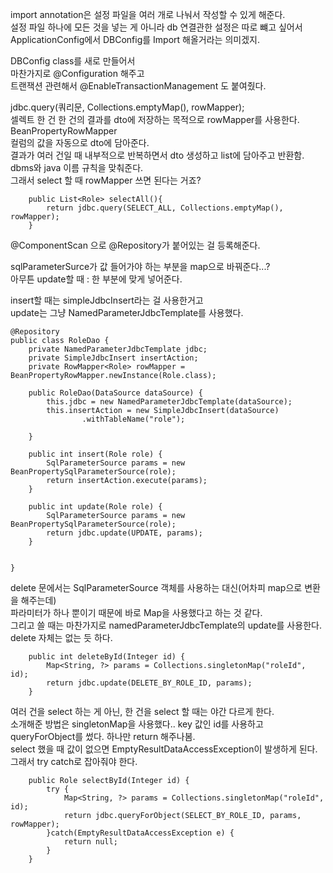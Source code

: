 import annotation은 설정 파일을 여러 개로 나눠서 작성할 수 있게 해준다.   
설정 파일 하나에 모든 것을 넣는 게 아니라 db 연결관한 설정은 따로 뺴고 싶어서   
ApplicationConfig에서 DBConfig를 Import 해올거라는 의미겠지.   

DBConfig class를 새로 만들어서  
마찬가지로 @Configuration 해주고   
트랜잭션 관련해서 @EnableTransactionManagement 도 붙여줬다.

jdbc.query(쿼리문, Collections.emptyMap(), rowMapper);   
셀렉트 한 건 한 건의 결과를 dto에 저장하는 목적으로 rowMapper를 사용한다.   
BeanPropertyRowMapper   
컬럼의 값을 자동으로 dto에 담아준다.     
결과가 여러 건일 때 내부적으로 반복하면서 dto 생성하고 list에 담아주고 반환함.   
dbms와 java 이름 규칙을 맞춰준다.   
그래서 select 할 때 rowMapper 쓰면 된다는 거죠?
```
	public List<Role> selectAll(){
		return jdbc.query(SELECT_ALL, Collections.emptyMap(), rowMapper);
	}
```

@ComponentScan
으로 @Repository가 붙어있는 걸 등록해준다.

sqlParameterSurce가 값 들어가야 하는 부분을 map으로 바꿔준다...?   
아무튼 update할 때 : 한 부분에 맞게 넣어준다.

insert할 때는 simpleJdbcInsert라는 걸 사용한거고   
update는 그냥 NamedParameterJdbcTemplate를 사용했다.

```
@Repository
public class RoleDao {
	private NamedParameterJdbcTemplate jdbc;
	private SimpleJdbcInsert insertAction;
	private RowMapper<Role> rowMapper = BeanPropertyRowMapper.newInstance(Role.class);

	public RoleDao(DataSource dataSource) {
		this.jdbc = new NamedParameterJdbcTemplate(dataSource);
		this.insertAction = new SimpleJdbcInsert(dataSource)
                .withTableName("role");

	}
	
	public int insert(Role role) {
		SqlParameterSource params = new BeanPropertySqlParameterSource(role);
		return insertAction.execute(params);
	}

	public int update(Role role) {
		SqlParameterSource params = new BeanPropertySqlParameterSource(role);
		return jdbc.update(UPDATE, params);
	}
	

}
```

delete 문에서는 SqlParameterSource 객체를 사용하는 대신(어차피 map으로 변환을 해주는데)   
파라미터가 하나 뿐이기 때문에 바로 Map을 사용했다고 하는 것 같다.      
그리고 쓸 때는 마찬가지로 namedParameterJdbcTemplate의 update를 사용한다. delete 자체는 없는 듯 하다.  

```
	public int deleteById(Integer id) {
		Map<String, ?> params = Collections.singletonMap("roleId", id);
		return jdbc.update(DELETE_BY_ROLE_ID, params);
	}
```

여러 건을 select 하는 게 아닌, 한 건을 select 할 때는 야간 다르게 한다.   
소개해준 방법은 singletonMap을 사용했다.. key 값인 id를 사용하고 queryForObject를 썼다. 하나만 return 해주나봄.   
select 했을 때 값이 없으면 EmptyResultDataAccessException이 발생하게 된다.       
그래서 try catch로 잡아줘야 한다.   

```
	public Role selectById(Integer id) {
		try {
			Map<String, ?> params = Collections.singletonMap("roleId", id);
			return jdbc.queryForObject(SELECT_BY_ROLE_ID, params, rowMapper);		
		}catch(EmptyResultDataAccessException e) {
			return null;
		}
	}

```
